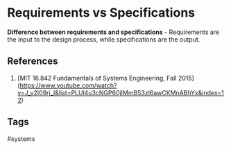 # Requirements vs Specifications 
 
**Difference between requirements and specifications** - Requirements are the input to the design process, while specifications are the output.

## References
1. [MIT 16.842 Fundamentals of Systems Engineering, Fall 2015] (https://www.youtube.com/watch?v=J_y2I09rj_I&list=PLUl4u3cNGP60jIMmB53zl6awCKMnABhYx&index=12)

## Tags
#systems
